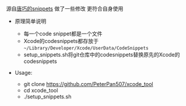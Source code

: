 源自[唐巧的snippets](https://github.com/tangqiaoboy/xcode_tool)
做了一些修改
更符合自身使用

- 原理简单说明
	- 每一个code snippet都是一个文件
	- Xcode的codesnippets都存放于`~/Library/Developer/Xcode/UserData/CodeSnippets`
	- setup_snippets.sh将git仓库中的codesnippets替换原先的Xcode的codesnippets
- Usage:
	
	-  git clone https://github.com/PeterPan507/xcode_tool
	-  cd xcode_tool
	-  ./setup_snippets.sh
